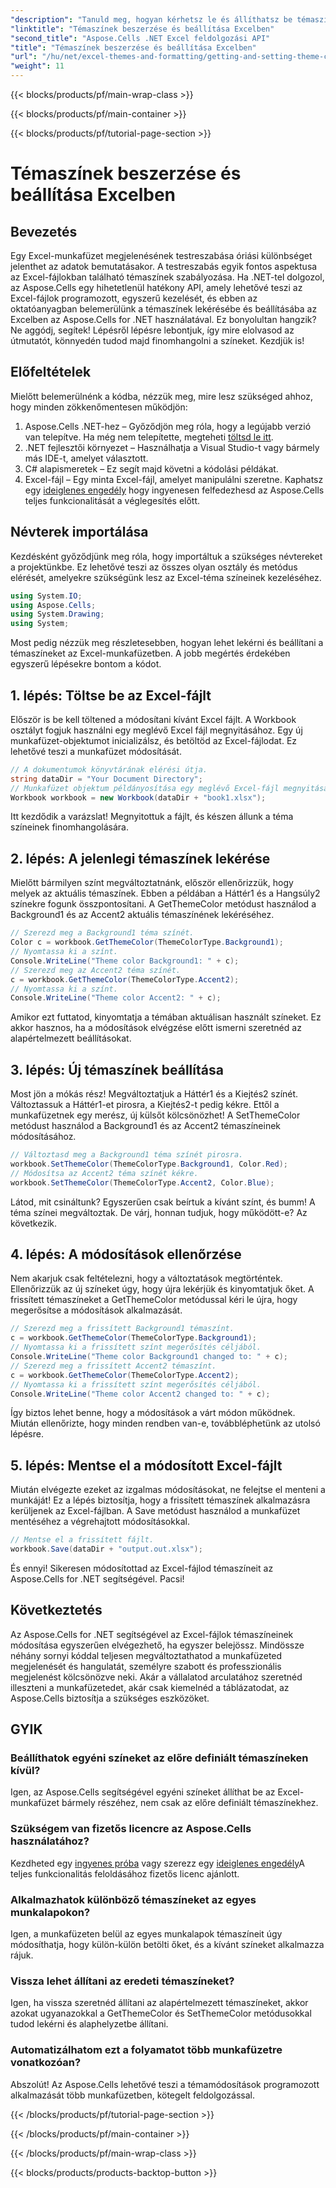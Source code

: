 ```yaml
---
"description": "Tanuld meg, hogyan kérhetsz le és állíthatsz be témaszíneket az Excelben az Aspose.Cells for .NET használatával ebből a könnyen követhető oktatóanyagból. Teljes körű, lépésről lépésre szóló útmutatót és kódpéldákat is tartalmaz."
"linktitle": "Témaszínek beszerzése és beállítása Excelben"
"second_title": "Aspose.Cells .NET Excel feldolgozási API"
"title": "Témaszínek beszerzése és beállítása Excelben"
"url": "/hu/net/excel-themes-and-formatting/getting-and-setting-theme-colors/"
"weight": 11
---
```


{{< blocks/products/pf/main-wrap-class >}}

{{< blocks/products/pf/main-container >}}

{{< blocks/products/pf/tutorial-page-section >}}

# Témaszínek beszerzése és beállítása Excelben

## Bevezetés
Egy Excel-munkafüzet megjelenésének testreszabása óriási különbséget jelenthet az adatok bemutatásakor. A testreszabás egyik fontos aspektusa az Excel-fájlokban található témaszínek szabályozása. Ha .NET-tel dolgozol, az Aspose.Cells egy hihetetlenül hatékony API, amely lehetővé teszi az Excel-fájlok programozott, egyszerű kezelését, és ebben az oktatóanyagban belemerülünk a témaszínek lekérésébe és beállításába az Excelben az Aspose.Cells for .NET használatával.
Ez bonyolultan hangzik? Ne aggódj, segítek! Lépésről lépésre lebontjuk, így mire elolvasod az útmutatót, könnyedén tudod majd finomhangolni a színeket. Kezdjük is!
## Előfeltételek
Mielőtt belemerülnénk a kódba, nézzük meg, mire lesz szükséged ahhoz, hogy minden zökkenőmentesen működjön:
1. Aspose.Cells .NET-hez – Győződjön meg róla, hogy a legújabb verzió van telepítve. Ha még nem telepítette, megteheti [töltsd le itt](https://releases.aspose.com/cells/net/).
2. .NET fejlesztői környezet – Használhatja a Visual Studio-t vagy bármely más IDE-t, amelyet választott.
3. C# alapismeretek – Ez segít majd követni a kódolási példákat.
4. Excel-fájl – Egy minta Excel-fájl, amelyet manipulálni szeretne.
Kaphatsz egy [ideiglenes engedély](https://purchase.aspose.com/temporary-license/) hogy ingyenesen felfedezhesd az Aspose.Cells teljes funkcionalitását a véglegesítés előtt.
## Névterek importálása
Kezdésként győződjünk meg róla, hogy importáltuk a szükséges névtereket a projektünkbe. Ez lehetővé teszi az összes olyan osztály és metódus elérését, amelyekre szükségünk lesz az Excel-téma színeinek kezeléséhez.
```csharp
using System.IO;
using Aspose.Cells;
using System.Drawing;
using System;
```
Most pedig nézzük meg részletesebben, hogyan lehet lekérni és beállítani a témaszíneket az Excel-munkafüzetben. A jobb megértés érdekében egyszerű lépésekre bontom a kódot.
## 1. lépés: Töltse be az Excel-fájlt
Először is be kell töltened a módosítani kívánt Excel fájlt. A Workbook osztályt fogjuk használni egy meglévő Excel fájl megnyitásához.
Egy új munkafüzet-objektumot inicializálsz, és betöltöd az Excel-fájlodat. Ez lehetővé teszi a munkafüzet módosítását.
```csharp
// A dokumentumok könyvtárának elérési útja.
string dataDir = "Your Document Directory";
// Munkafüzet objektum példányosítása egy meglévő Excel-fájl megnyitásához.
Workbook workbook = new Workbook(dataDir + "book1.xlsx");
```
Itt kezdődik a varázslat! Megnyitottuk a fájlt, és készen állunk a téma színeinek finomhangolására.
## 2. lépés: A jelenlegi témaszínek lekérése
Mielőtt bármilyen színt megváltoztatnánk, először ellenőrizzük, hogy melyek az aktuális témaszínek. Ebben a példában a Háttér1 és a Hangsúly2 színekre fogunk összpontosítani.
A GetThemeColor metódust használod a Background1 és az Accent2 aktuális témaszínének lekéréséhez.
```csharp
// Szerezd meg a Background1 téma színét.
Color c = workbook.GetThemeColor(ThemeColorType.Background1);
// Nyomtassa ki a színt.
Console.WriteLine("Theme color Background1: " + c);
// Szerezd meg az Accent2 téma színét.
c = workbook.GetThemeColor(ThemeColorType.Accent2);
// Nyomtassa ki a színt.
Console.WriteLine("Theme color Accent2: " + c);
```
Amikor ezt futtatod, kinyomtatja a témában aktuálisan használt színeket. Ez akkor hasznos, ha a módosítások elvégzése előtt ismerni szeretnéd az alapértelmezett beállításokat.
## 3. lépés: Új témaszínek beállítása
Most jön a mókás rész! Megváltoztatjuk a Háttér1 és a Kiejtés2 színét. Változtassuk a Háttér1-et pirosra, a Kiejtés2-t pedig kékre. Ettől a munkafüzetnek egy merész, új külsőt kölcsönözhet!
A SetThemeColor metódust használod a Background1 és az Accent2 témaszíneinek módosításához.
```csharp
// Változtasd meg a Background1 téma színét pirosra.
workbook.SetThemeColor(ThemeColorType.Background1, Color.Red);
// Módosítsa az Accent2 téma színét kékre.
workbook.SetThemeColor(ThemeColorType.Accent2, Color.Blue);
```
Látod, mit csináltunk? Egyszerűen csak beírtuk a kívánt színt, és bumm! A téma színei megváltoztak. De várj, honnan tudjuk, hogy működött-e? Az következik.
## 4. lépés: A módosítások ellenőrzése
Nem akarjuk csak feltételezni, hogy a változtatások megtörténtek. Ellenőrizzük az új színeket úgy, hogy újra lekérjük és kinyomtatjuk őket.
A frissített témaszíneket a GetThemeColor metódussal kéri le újra, hogy megerősítse a módosítások alkalmazását.
```csharp
// Szerezd meg a frissített Background1 témaszínt.
c = workbook.GetThemeColor(ThemeColorType.Background1);
// Nyomtassa ki a frissített színt megerősítés céljából.
Console.WriteLine("Theme color Background1 changed to: " + c);
// Szerezd meg a frissített Accent2 témaszínt.
c = workbook.GetThemeColor(ThemeColorType.Accent2);
// Nyomtassa ki a frissített színt megerősítés céljából.
Console.WriteLine("Theme color Accent2 changed to: " + c);
```
Így biztos lehet benne, hogy a módosítások a várt módon működnek. Miután ellenőrizte, hogy minden rendben van-e, továbbléphetünk az utolsó lépésre.
## 5. lépés: Mentse el a módosított Excel-fájlt
Miután elvégezte ezeket az izgalmas módosításokat, ne felejtse el menteni a munkáját! Ez a lépés biztosítja, hogy a frissített témaszínek alkalmazásra kerüljenek az Excel-fájlban.
A Save metódust használod a munkafüzet mentéséhez a végrehajtott módosításokkal.
```csharp
// Mentse el a frissített fájlt.
workbook.Save(dataDir + "output.out.xlsx");
```
És ennyi! Sikeresen módosítottad az Excel-fájlod témaszíneit az Aspose.Cells for .NET segítségével. Pacsi!
## Következtetés
Az Aspose.Cells for .NET segítségével az Excel-fájlok témaszíneinek módosítása egyszerűen elvégezhető, ha egyszer belejössz. Mindössze néhány sornyi kóddal teljesen megváltoztathatod a munkafüzeted megjelenését és hangulatát, személyre szabott és professzionális megjelenést kölcsönözve neki. Akár a vállalatod arculatához szeretnéd illeszteni a munkafüzetedet, akár csak kiemelnéd a táblázatodat, az Aspose.Cells biztosítja a szükséges eszközöket.
## GYIK
### Beállíthatok egyéni színeket az előre definiált témaszíneken kívül?
Igen, az Aspose.Cells segítségével egyéni színeket állíthat be az Excel-munkafüzet bármely részéhez, nem csak az előre definiált témaszínekhez.
### Szükségem van fizetős licencre az Aspose.Cells használatához?
Kezdheted egy [ingyenes próba](https://releases.aspose.com/) vagy szerezz egy [ideiglenes engedély](https://purchase.aspose.com/temporary-license/)A teljes funkcionalitás feloldásához fizetős licenc ajánlott.
### Alkalmazhatok különböző témaszíneket az egyes munkalapokon?
Igen, a munkafüzeten belül az egyes munkalapok témaszíneit úgy módosíthatja, hogy külön-külön betölti őket, és a kívánt színeket alkalmazza rájuk.
### Vissza lehet állítani az eredeti témaszíneket?
Igen, ha vissza szeretnéd állítani az alapértelmezett témaszíneket, akkor azokat ugyanazokkal a GetThemeColor és SetThemeColor metódusokkal tudod lekérni és alaphelyzetbe állítani.
### Automatizálhatom ezt a folyamatot több munkafüzetre vonatkozóan?
Abszolút! Az Aspose.Cells lehetővé teszi a témamódosítások programozott alkalmazását több munkafüzetben, kötegelt feldolgozással.

{{< /blocks/products/pf/tutorial-page-section >}}

{{< /blocks/products/pf/main-container >}}

{{< /blocks/products/pf/main-wrap-class >}}

{{< blocks/products/products-backtop-button >}}